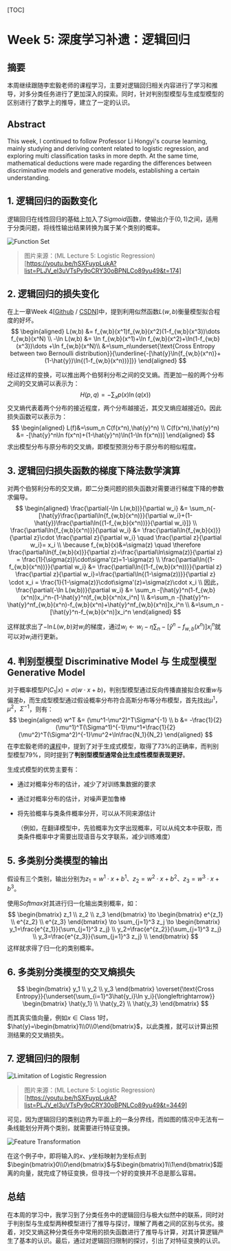 [TOC]

# Week 5: 深度学习补遗：逻辑回归

## 摘要

本周继续跟随李宏毅老师的课程学习，主要对逻辑回归相关内容进行了学习和推导，对多分类任务进行了更加深入的探索。同时，针对判别型模型与生成型模型的区别进行了数学上的推导，建立了一定的认识。

## Abstract

This week, I continued to follow Professor Li Hongyi's course learning, mainly studying and deriving content related to logistic regression, and exploring multi classification tasks in more depth. At the same time, mathematical deductions were made regarding the differences between discriminative models and generative models, establishing a certain understanding.

## 1. 逻辑回归的函数变化

逻辑回归在线性回归的基础上加入了$Sigmoid$函数，使输出介于$(0,1)$之间，适用于分类问题，将线性输出结果转换为属于某个类别的概率。

![Function Set](https://i-blog.csdnimg.cn/direct/e9066c373c4d43f5bdcbedba78cbaf5a.png)

> 图片来源：(ML Lecture 5: Logistic Regression)[https://youtu.be/hSXFuypLukA?list=PLJV_el3uVTsPy9oCRY30oBPNLCo89yu49&t=174]

## 2. 逻辑回归的损失变化

在上一章Week 4[[Github](https://github.com/dat-G/DeepLearningStudy/blob/main/week%204/Week%204%3A%20%E6%B7%B1%E5%BA%A6%E5%AD%A6%E4%B9%A0%E8%A1%A5%E9%81%97%EF%BC%9A%E5%88%86%E7%B1%BB%E4%BB%BB%E5%8A%A1.md) / [CSDN](https://blog.csdn.net/MCHacker/article/details/148817710)]中，提到利用似然函数$L(w,b)$衡量模型拟合程度的好坏。
$$
\begin{aligned}
L(w,b) &= f_{w,b}(x^1)f_{w,b}(x^2)(1-f_{w,b}(x^3))\dots f_{w,b}(x^N) \\
-\ln L(w,b) &= \ln f_{w,b}(x^1)+\ln f_{w,b}(x^2)+\ln(1-f_{w,b}(x^3))\dots +\ln f_{w,b}(x^N)\\
&=\sum_n\underset{\text{Cross Entropy between two Bernoulli distribution}}{\underline{-[\hat{y}\ln{f_{w,b}(x^n)}+(1-\hat{y})\ln{(1-f_{w,b}(x^n))}]}}
\end{aligned}
$$

经过这样的变换，可以推出两个伯努利分布之间的交叉熵。而更加一般的两个分布之间的交叉熵可以表示为：
$$
H(p,q)=-\sum_xp(x)\ln(q(x))
$$
交叉熵代表着两个分布的接近程度，两个分布越接近，其交叉熵应越接近0。因此损失函数可以表示为：
$$
\begin{aligned}
L(f)&=\sum_n C(f(x^n),\hat{y}^n) \\
C(f(x^n),\hat{y}^n) &= -[\hat{y}^n\ln f(x^n)+(1-\hat{y}^n)\ln(1-\ln f(x^n))]
\end{aligned}
$$
求出模型分布与原分布的交叉熵，即模型预测分布于原分布的相似程度。

## 3. 逻辑回归损失函数的梯度下降法数学演算

对两个伯努利分布的交叉熵，即二分类问题的损失函数对需要进行梯度下降的参数求偏导。
$$
\begin{aligned}
\frac{\partial(-\ln L(w,b))}{\partial w_i} &= \sum_n{-[\hat{y}\frac{\partial\ln{f_{w,b}(x^n)}}{\partial w_i}+(1-\hat{y})\frac{\partial\ln{(1-f_{w,b}(x^n))}}{\partial w_i}]} \\
\frac{\partial\ln{f_{w,b}(x^n)}}{\partial w_i} &= \frac{\partial\ln{f_{w,b}(x)}}{\partial z}\cdot \frac{\partial z}{\partial w_i} \quad \frac{\partial z}{\partial w_i}= x_i \\
\because f_{w,b}(x)&=\sigma(z) \quad \therefore \frac{\partial\ln{f_{w,b}(x)}}{\partial z}=\frac{\partial\ln\sigma(z)}{\partial z} = \frac{1}{\sigma(z)}\cdot\sigma'(z)=1-\sigma(z) \\
\frac{\partial\ln{(1-f_{w,b}(x^n))}}{\partial w_i} &= \frac{\partial\ln{(1-f_{w,b}(x^n))}}{\partial z} \frac{\partial z}{\partial w_i}=\frac{\partial\ln{(1-\sigma(z))}}{\partial z} \cdot x_i = \frac{1}{1-\sigma(z)}\cdot\sigma'(z)=\sigma(z)\cdot x_i \\
因此，\frac{\partial(-\ln L(w,b))}{\partial w_i} &= \sum_n -[\hat{y}^n(1-f_{w,b}(x^n))x_i^n-(1-\hat{y}^n)f_{w,b}(x^n)x_i^n] \\
&=\sum_n -[\hat{y}^n-\hat{y}^nf_{w,b}(x^n)-f_{w,b}(x^n)+\hat{y}^nf_{w,b}(x^n)]x_i^n \\
&=\sum_n -[\hat{y}^n-f_{w,b}(x^n)]x_i^n
\end{aligned}
$$

这样就求出了$-\ln L(w,b)$对$w_i$的梯度，通过$w_i\gets w_i-\eta\sum_n -[\hat{y}^n-f_{w,b}(x^n)]x_i^n$就可以对$w_i$进行更新。

## 4. 判别型模型 Discriminative Model 与 生成型模型 Generative Model

对于概率模型$P(\left.C_1\right| x)=\sigma(w\cdot x+b)$，判别型模型通过反向传播直接拟合权重$w$与偏差$b$，而生成型模型通过假设概率分布符合高斯分布等分布模型，首先找出$\mu^1$，$\mu^2$，$\Sigma^{-1}$，则有：
$$
\begin{aligned}
w^T &= (\mu^1-\mu^2)^T\Sigma^{-1} \\
b &= -\frac{1}{2}(\mu^1)^T(\Sigma^1)^{-1}\mu^1+\frac{1}{2}(\mu^2)^T(\Sigma^2)^{-1}\mu^2+\ln\frac{N_1}{N_2}
\end{aligned}
$$
在李宏毅老师的[课程](https://youtu.be/hSXFuypLukA?list=PLJV_el3uVTsPy9oCRY30oBPNLCo89yu49&t=2161)中，提到了对于生成式模型，取得了73%的正确率，而判别型模型79%，同时提到了**判别型模型通常会比生成性模型表现更好**。

生成式模型的优势主要有：

- 通过对概率分布的估计，减少了对训练集数据的要求

- 通过对概率分布的估计，对噪声更加鲁棒

- 将先验概率与类条件概率分开，可以从不同来源估计

  （例如，在翻译模型中，先验概率为文字出现概率，可以从纯文本中获取，而类条件概率中才需要出现语音与文字联系，减少训练难度）

## 5. 多类别分类模型的输出

假设有三个类别，输出分别为$z_1=w^1\cdot x+b^1$、$z_2=w^2\cdot x+b^2$、$z_3=w^3\cdot x+b^3$。

使用$Softmax$对其进行归一化输出类别概率，如：
$$
\begin{bmatrix}
z_1 \\
z_2 \\
z_3
\end{bmatrix}
\to
\begin{bmatrix}
e^{z_1} \\
e^{z_2} \\
e^{z_3} 
\end{bmatrix}
\to
\sum_{j=1}^3 z_j
\to
\begin{bmatrix}
y_1=\frac{e^{z_1}}{\sum_{j=1}^3 z_j} \\
y_2=\frac{e^{z_2}}{\sum_{j=1}^3 z_j} \\
y_3=\frac{e^{z_3}}{\sum_{j=1}^3 z_j} \\
\end{bmatrix}
$$
这样就求得了归一化的类别概率。

## 6. 多类别分类模型的交叉熵损失

$$
\begin{bmatrix}
y_1 \\
y_2 \\
y_3
\end{bmatrix}
\overset{\text{Cross Entropy}}{\underset{\sum_{i=1}^3\hat{y_i}\ln y_i}{\longleftrightarrow}}
\begin{bmatrix}
\hat{y_1} \\
\hat{y_2} \\
\hat{y_3}
\end{bmatrix}
$$

而其真实值向量，例如$x\in \text{Class 1}$时，$\hat{y}=\begin{bmatrix}1\\0\\0\end{bmatrix}$，以此类推，就可以计算出预测结果的交叉熵损失。

## 7. 逻辑回归的限制

![Limitation of Logistic Regression](https://i-blog.csdnimg.cn/direct/f05c22b4bf84483b9e7a93e6ac975887.png)

> 图片来源：(ML Lecture 5: Logistic Regression)[https://youtu.be/hSXFuypLukA?list=PLJV_el3uVTsPy9oCRY30oBPNLCo89yu49&t=3449]

可见，因为逻辑回归的类别边界为平面上的一条分界线，而如图的情况中无法有一条线能划分开两个类别，就需要进行特征变换。

![Feature Transformation](https://i-blog.csdnimg.cn/direct/f54c49a7c35146a5bbfeb1b4727af31b.png)

在这个例子中，即将输入的$x$、$y$坐标映射为坐标点到$\begin{bmatrix}0\\0\end{bmatrix}$与$\begin{bmatrix}1\\1\end{bmatrix}$距离的向量，就完成了特征变换，但寻找一个好的变换并不总是那么容易。

## 总结

在本周的学习中，我学习到了分类任务中的逻辑回归与极大似然中的联系，同时对于判别型与生成型两种模型进行了推导与探讨，理解了两者之间的区别与优劣。接着，对交叉熵这种分类任务中常用的损失函数进行了推导与计算，对其计算逻辑产生了基本的认识。最后，通过对逻辑回归限制的探讨，引出了对特征变换的认识。
